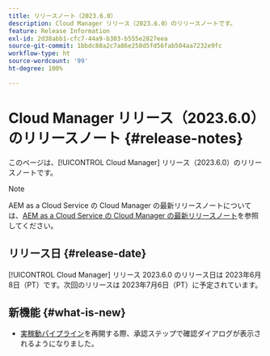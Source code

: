 ```yaml
---
title: リリースノート（2023.6.0）
description: Cloud Manager リリース（2023.6.0）のリリースノートです。
feature: Release Information
exl-id: 2d38abb1-cfc7-44a9-b303-b555e2827eea
source-git-commit: 1bbdc88a2c7a86e258d5fd56fab504aa7232e9fc
workflow-type: ht
source-wordcount: '99'
ht-degree: 100%

---
```



# Cloud Manager リリース（2023.6.0）のリリースノート {#release-notes}

このページは、[!UICONTROL Cloud Manager] リリース（2023.6.0）のリリースノートです。

>[!NOTE]
>
>AEM as a Cloud Service の Cloud Manager の最新リリースノートについては、[AEM as a Cloud Service の Cloud Manager の最新リリースノート](https://experienceleague.adobe.com/docs/experience-manager-cloud-service/content/implementing/using-cloud-manager/release-notes-cloud-manager/release-notes-cm-current.html?lang=ja)を参照してください。

## リリース日 {#release-date}

[!UICONTROL Cloud Manager] リリース 2023.6.0 のリリース日は 2023年6月8日（PT）です。次回のリリースは 2023年7月6日（PT）に予定されています。

## 新機能 {#what-is-new}

* [実稼動パイプライン](/help/using/production-pipelines.md)を再開する際、承認ステップで確認ダイアログが表示されるようになりました。
